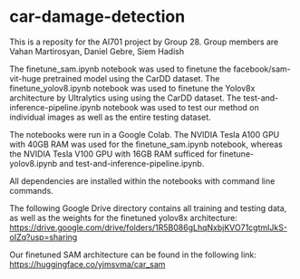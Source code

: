 # car-damage-detection
This is a reposity for the AI701 project by Group 28. Group members are Vahan Martirosyan, Daniel Gebre, Siem Hadish

The finetune_sam.ipynb notebook was used to finetune the facebook/sam-vit-huge pretrained model using the CarDD dataset.
The finetune_yolov8.ipynb notebook was used to finetune the Yolov8x architecture by Ultralytics using using the CarDD dataset.
The test-and-inference-pipeline.ipynb notebook was used to test our method on individual images as well as the entire testing dataset.

The notebooks were run in a Google Colab. The NVIDIA Tesla A100 GPU with 40GB RAM was used for the finetune_sam.ipynb notebook, whereas the
NVIDIA Tesla V100 GPU with 16GB RAM sufficed for finetune-yolov8.ipynb and test-and-inference-pipeline.ipynb.

All dependencies are installed within the notebooks with command line commands.

The following Google Drive directory contains all training and testing data, as well as the weights for the finetuned yolov8x architecture:
https://drive.google.com/drive/folders/1R5B086gLhqNxbjKVO71cgtmIJkS-oIZq?usp=sharing

Our finetuned SAM architecture can be found in the following link: 
https://huggingface.co/yjmsvma/car_sam


